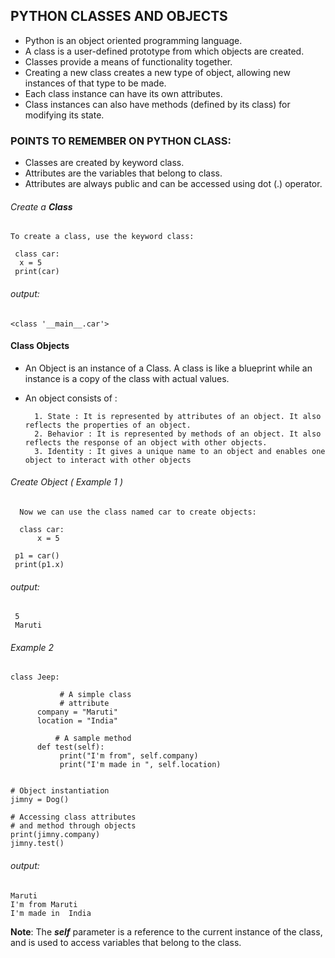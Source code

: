 ## PYTHON CLASSES AND OBJECTS
 - Python is an object oriented programming language.
 - A class is a user-defined prototype from which objects are created. 
 - Classes provide a means of  functionality together.
 - Creating a new class creates a new type of object, allowing new instances of that type to be made.
 - Each class instance can have  its own attributes.
 - Class instances can also have methods (defined by its class) for modifying its state.
### POINTS TO REMEMBER ON PYTHON CLASS:
 - Classes are created by keyword class.
 - Attributes are the variables that belong to class.
 - Attributes are always public and can be accessed using dot (.) operator. 


###### Create a **Class**
    To create a class, use the keyword class:
       
     class car:
      x = 5
     print(car)
 
 ###### output:
    <class '__main__.car'>
    
#### Class Objects
 - An Object is an instance of a Class. A class is like a blueprint while an instance is a copy of the class with actual values.
 * An object consists of :
 
         1. State : It is represented by attributes of an object. It also reflects the properties of an object.
         2. Behavior : It is represented by methods of an object. It also reflects the response of an object with other objects.
         3. Identity : It gives a unique name to an object and enables one object to interact with other objects
         
###### Create Object ( Example 1 )
      Now we can use the class named car to create objects:
   
      class car:
          x = 5

     p1 = car()
     print(p1.x)
###### output:
     5
     Maruti

     
###### Example 2     
    class Jeep:  
      
               # A simple class 
               # attribute 
          company = "Maruti"
          location = "India"
  
              # A sample method   
          def test(self):  
               print("I'm from", self.company) 
               print("I'm made in ", self.location) 
  

    # Object instantiation 
    jimny = Dog() 
  
    # Accessing class attributes 
    # and method through objects 
    print(jimny.company) 
    jimny.test() 

###### output:
    Maruti
    I'm from Maruti
    I'm made in  India


**Note**: The ***self*** parameter is a reference to the current instance of the class, and is used to access variables that belong to the class.
